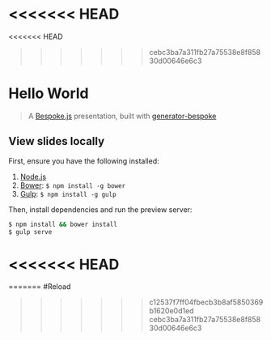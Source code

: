 <<<<<<< HEAD
=======
<<<<<<< HEAD
>>>>>>> cebc3ba7a311fb27a75538e8f85830d00646e6c3
# Hello World
> A [Bespoke.js](http://markdalgleish.com/projects/bespoke.js) presentation, built with [generator-bespoke](https://github.com/markdalgleish/generator-bespoke)

## View slides locally

First, ensure you have the following installed:

1. [Node.js](http://nodejs.org)
2. [Bower](http://bower.io): `$ npm install -g bower`
3. [Gulp](http://gulpjs.com): `$ npm install -g gulp`

Then, install dependencies and run the preview server:

```bash
$ npm install && bower install
$ gulp serve
```
<<<<<<< HEAD
=======
=======
#Reload
>>>>>>> c12537f7ff04fbecb3b8af5850369b1620e0d1ed
>>>>>>> cebc3ba7a311fb27a75538e8f85830d00646e6c3
